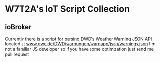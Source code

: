 # W7T2A's IoT Script Collection

## ioBroker

Currently there is a script for parsing DWD's Weather Warning JSON API located at www.dwd.de/DWD/warnungen/warnapp/json/warnings.json
I'm not a familiar JS developer so if you have some optimization just send me pull request
